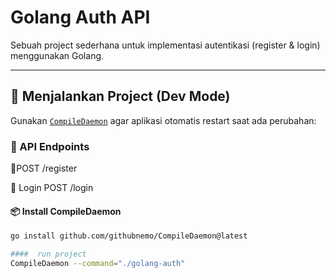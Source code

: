 # Golang Auth API

Sebuah project sederhana untuk implementasi autentikasi (register & login) menggunakan Golang.

---

## 🔧 Menjalankan Project (Dev Mode)

Gunakan [`CompileDaemon`](https://github.com/githubnemo/CompileDaemon) agar aplikasi otomatis restart saat ada perubahan:

### 📌 API Endpoints
🔐POST /register

🔑 Login
POST /login

#### 📦 Install CompileDaemon

```bash
go install github.com/githubnemo/CompileDaemon@latest

####  run project
CompileDaemon --command="./golang-auth"



